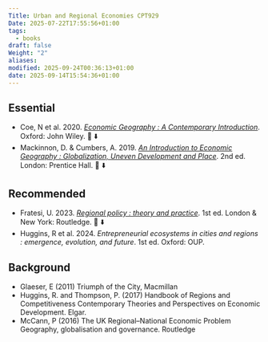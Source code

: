 ```yaml
---
Title: Urban and Regional Economies CPT929
Date: 2025-07-22T17:55:56+01:00
tags:
  - books
draft: false
Weight: "2"
aliases:
modified: 2025-09-24T00:36:13+01:00
date: 2025-09-14T15:54:36+01:00
---
```

## Essential
- Coe, N et al. 2020. *[Economic Geography : A Contemporary Introduction](https://f001.backblazeb2.com/file/jakerMSc/Coe-Kelly-Yeung_Economic-geography_2020.pdf)*. Oxford: John Wiley. 📕 ⬇️
- Mackinnon, D. & Cumbers, A. 2019. *[An Introduction to Economic Geography : Globalization, Uneven Development and Place](https://f001.backblazeb2.com/file/jakerMSc/Mackinnon-Cumbers_Introduction-to-economic-geography_2007.pdf)*. 2nd ed. London: Prentice Hall. 📕 ⬇️
## Recommended
- Fratesi, U. 2023. *[Regional policy : theory and practice](https://f001.backblazeb2.com/file/jakerMSc/Fratesi_Regional-Policy_2023.pdf)*. 1st ed. London & New York: Routledge. 📕 ⬇️ 
- Huggins, R et al. 2024. *Entrepreneurial ecosystems in cities and regions : emergence, evolution, and future*. 1st ed. Oxford: OUP. 
## Background
- Glaeser, E (2011) Triumph of the City, Macmillan
- Huggins, R. and Thompson, P. (2017) Handbook of Regions and Competitiveness Contemporary Theories and Perspectives on Economic Development. Elgar.
- McCann, P (2016) The UK Regional–National Economic Problem Geography, globalisation and governance. Routledge